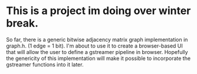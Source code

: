 # This is a project im doing over winter break.

So far, there is a generic bitwise adjacency matrix graph implementation in graph.h. (1 edge = 1 bit). I'm about to use it to create a browser-based UI that will allow the user to define a gstreamer pipeline in browser. Hopefully the genericity of this implementation will make it possible to incorporate the gstreamer functions into it later.
